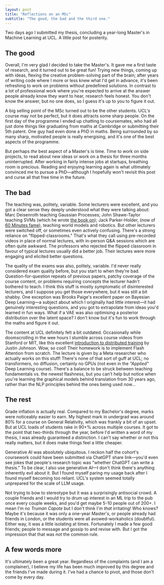 ```yaml
---
layout: post
title: "Reflections on an MSc"
subtitle: "The good, the bad and the third one."
---
```



Two days ago I submitted my thesis, concluding a year-long Master's in Machine Learning at UCL. A little post for posterity.

## The good
Overall, I'm very glad I decided to take the Master's. It gave me a first taste of research, and it turned out to be great fun! Trying new things, coming up with ideas, flexing the creative problem-solving part of the brain; after years of writing code where I more or less knew what I'd get in advance, it's been refreshing to work on problems without predefined solutions. In contrast to a lot of professional work where you're expected to arrive at the answer people already know they want to hear, research feels honest. You don't know the answer, but no one does, so I guess it's up to you to figure it out.

A big selling point of the MSc turned out to be the other students. UCL's course may not be perfect, but it does attracts some sharp people. On the first day of the programme I ended up chatting to coursemates, who had all just done things like graduating from maths at Cambridge or submitting their 5th patent. One guy had even done a PhD in maths. Being surrounded by so many sharp, motivated people is really energising, and it's one of the best aspects of the programme.

But perhaps *the* best aspect of a Master's is time. Time to work on side projects, to read about new ideas or work on a thesis for three months uninterrupted. After working in fairly intense jobs at startups, breathing room is precious. Reading and enjoying learning again is what ultimately convinced me to pursue a PhD—although I hopefully won't revisit this post and curse all that free time in the future.

## The bad
The teaching was, politely, variable. Some lecturers were excellent, and you got a clear sense they deeply understood what they were talking about: Marc Deisenroth teaching Gaussian Processes; John Shawe-Taylor teaching SVMs (which he wrote [the book on](https://www.cambridge.org/core/books/an-introduction-to-support-vector-machines-and-other-kernelbased-learning-methods/A6A6F4084056A4B23F88648DDBFDD6FC)); Jack Parker-Holder, (now of [60 Minutes fame](https://youtu.be/qUbx5RC8ro4?si=l0JsF8nYFoGy96N9)), teaching world models and robotics. But other lecturers were switched off, or sometimes even actively confusing. There's a strong reliance on "flipped-classrooms." That's what they call using pre-recorded videos in place of normal lectures, with in-person Q&A sessions which are often quite awkward. The professors who rejected the flipped classroom in favour of typical lectures usually did a better job. Their lectures were more engaging and elicited better questions.

The quality of the exams was also, politely, variable. I'd never really considered exam quality before, but you start to when they're bad. Question-for-question repeats of previous papers, patchy coverage of the course content, or problems requiring concepts the lecturer hadn't bothered to teach. I think this stuff is mostly symptomatic of disinterested lecturers, and I suppose you get those everywhere, but it was still a bit shabby. One exception was Brooks Paige's excellent paper on Bayesian Deep Learning—a subject about which I originally had little interest—it had genuinely interesting questions, and you got to extrapolate from ideas you'd learned in fun ways. What if a VAE was also optimising a posterior distribution over the latent space? I don't know but it's fun to work through the maths and figure it out.

The content at UCL definitely felt a bit outdated. Occasionally while doomscrolling in the wee hours I stumble across course videos from Stanford or MIT, like this excellent [introduction to distributed training](https://www.youtube.com/watch?v=9MvD-XsowsE&ab_channel=StanfordOnline) by Justin Johnson. Wow, so cool! Their homework is to implement Flash Attention from scratch. The lecture is given by a Meta researcher who actually works on this stuff! There's none of that sort of guff at UCL; no transformers, no diffusion, certainly no GPUs (not even in the *"Applied"* Deep Learning course). There's a balance to be struck between teaching fundamentals vs. the newest flashness, but you can't help but notice when you're learning the graphical models behind translation from 30 years ago, rather than the NLP principles behind the ones being used now...

## The rest
Grade inflation is actually real. Compared to my Bachelor's degree, marks were noticeably easier to earn. My highest mark in undergrad was around 80% for a course on General Relativity, which was frankly a bit of an upset. But at UCL loads of students rake in 90+% across multiple courses. It got to the point that two-thirds through the year, before I'd written a word of my thesis, I was already guaranteed a distinction. I can't say whether or not this really matters, but it does make things feel a little cheaper.

Generative AI was absolutely ubiquitous. I reckon half the cohort's coursework could have been submitted via ChatGPT share link—you'd even see jokes that people's research topic was "whether ChatGPT can write a thesis." To be clear, I also use generative AI—I don't think there's anything inherently evil about it. But I found myself paring my usage back after I found myself becoming too reliant. UCL's system seemed totally unprepared for the scale of LLM usage.

Not trying to bow to stereotype but it was a surprisingly antisocial crowd. A couple friends and I would try to drum up interest in an ML trip to the pub once every couple weeks, and you'd get maybe 5-10 people out of 200+. I mean I'm no *Truman Capote* but I don't think I'm *that* irritating! Who knows? Maybe it's because it was only a one-year Master's, or people already had friends in London, or the students were all avowed-workaholics (doubtful). Either way, it was a little isolating at times. Fortunately I made a few good friends; people to message and gossip to and revise with. But I got the impression that that was not the common rule.

## A few words more
It's ultimately been a great year. Regardless of the complaints (and I am a complainer), I believe my life has been much improved by this degree and the friends I've made during it. I've had a chance to pivot, and those don't come by every day. 